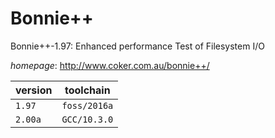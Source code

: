 # Bonnie++

Bonnie++-1.97: Enhanced performance Test of Filesystem I/O

*homepage*: <http://www.coker.com.au/bonnie++/>

version | toolchain
--------|----------
``1.97`` | ``foss/2016a``
``2.00a`` | ``GCC/10.3.0``

